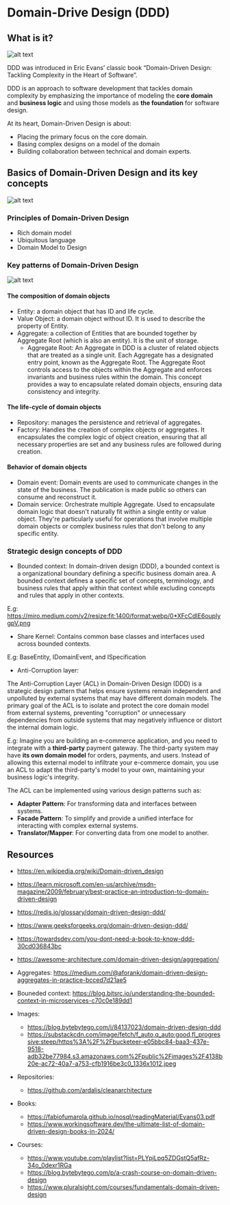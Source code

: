 # Domain-Drive Design (DDD)

## What is it?

![alt text](ddd-arch.png)

DDD was introduced in Eric Evans’ classic book “Domain-Driven Design: Tackling Complexity in the Heart of Software”.

DDD is an approach to software development that tackles domain complexity by emphasizing the importance of modeling the **core domain** and **business logic** and using those models as **the foundation** for software design.

At its heart, Domain-Driven Design is about:

- Placing the primary focus on the core domain.
- Basing complex designs on a model of the domain
- Building collaboration between technical and domain experts.

## Basics of Domain-Driven Design and its key concepts

![alt text](ddd-concepts.png)

### Principles of Domain-Driven Design

- Rich domain model
- Ubiquitous language
- Domain Model to Design

### Key patterns of Domain-Driven Design

![alt text](key-terms-ddd.png)

#### The composition of domain objects

- Entity: a domain object that has ID and life cycle.
- Value Object: a domain object without ID. It is used to describe the property of Entity.
- Aggregate: a collection of Entities that are bounded together by Aggregate Root (which is also an entity). It is the unit of storage.
  - Aggregate Root: An Aggregate in DDD is a cluster of related objects that are treated as a single unit. Each Aggregate has a designated entry point, known as the Aggregate Root. The Aggregate Root controls access to the objects within the Aggregate and enforces invariants and business rules within the domain. This concept provides a way to encapsulate related domain objects, ensuring data consistency and integrity.

#### The life-cycle of domain objects

- Repository: manages the persistence and retrieval of aggregates.
- Factory: Handles the creation of complex objects or aggregates. It encapsulates the complex logic of object creation, ensuring that all necessary properties are set and any business rules are followed during creation.

#### Behavior of domain objects

- Domain event: Domain events are used to communicate changes in the state of the business. The publication is made public so others can consume and reconstruct it.
- Domain service: Orchestrate multiple Aggregate. Used to encapsulate domain logic that doesn't naturally fit within a single entity or value object. They're particularly useful for operations that involve multiple domain objects or complex business rules that don't belong to any specific entity.

### Strategic design concepts of DDD

- Bounded context: In domain-driven design (DDD), a bounded context is a organizational boundary defining a specific business domain area. A bounded context defines a specific set of concepts, terminology, and business rules that apply within that context while excluding concepts and rules that apply in other contexts.

E.g: https://miro.medium.com/v2/resize:fit:1400/format:webp/0*XFcCdIE6ouplygpV.png

- Share Kernel: Contains common base classes and interfaces used across bounded contexts.

E.g: BaseEntity, IDomainEvent, and ISpecification

- Anti-Corruption layer:

The Anti-Corruption Layer (ACL) in Domain-Driven Design (DDD) is a strategic design pattern that helps ensure systems remain independent and unpolluted by external systems that may have different domain models. The primary goal of the ACL is to isolate and protect the core domain model from external systems, preventing "corruption" or unnecessary dependencies from outside systems that may negatively influence or distort the internal domain logic.

E.g: Imagine you are building an e-commerce application, and you need to integrate with a **third-party** payment gateway. The third-party system may have **its own domain model** for orders, payments, and users. Instead of allowing this external model to infiltrate your e-commerce domain, you use an ACL to adapt the third-party's model to your own, maintaining your business logic's integrity.

The ACL can be implemented using various design patterns such as:

- **Adapter Pattern**: For transforming data and interfaces between systems.
- **Facade Pattern**: To simplify and provide a unified interface for interacting with complex external systems.
- **Translator/Mapper**: For converting data from one model to another.

## Resources

- https://en.wikipedia.org/wiki/Domain-driven_design
- https://learn.microsoft.com/en-us/archive/msdn-magazine/2009/february/best-practice-an-introduction-to-domain-driven-design
- https://redis.io/glossary/domain-driven-design-ddd/
- https://www.geeksforgeeks.org/domain-driven-design-ddd/
- https://towardsdev.com/you-dont-need-a-book-to-know-ddd-30cd036843bc
- https://awesome-architecture.com/domain-driven-design/aggregation/
- Aggregates: https://medium.com/@aforank/domain-driven-design-aggregates-in-practice-bcced7d21ae5
- Bouneded context: https://blog.bitsrc.io/understanding-the-bounded-context-in-microservices-c70c0e189dd1

- Images:

  - https://blog.bytebytego.com/i/84137023/domain-driven-design-ddd
  - https://substackcdn.com/image/fetch/f_auto,q_auto:good,fl_progressive:steep/https%3A%2F%2Fbucketeer-e05bbc84-baa3-437e-9518-adb32be77984.s3.amazonaws.com%2Fpublic%2Fimages%2F4138b20e-ac72-40a7-a753-cfb1916be3c0_1336x1012.jpeg

- Repositories:

  - https://github.com/ardalis/cleanarchitecture

- Books:

  - https://fabiofumarola.github.io/nosql/readingMaterial/Evans03.pdf
  - https://www.workingsoftware.dev/the-ultimate-list-of-domain-driven-design-books-in-2024/

- Courses:
  - https://www.youtube.com/playlist?list=PLYpjLpq5ZDGstQ5afRz-34o_0dexr1RGa
  - https://blog.bytebytego.com/p/a-crash-course-on-domain-driven-design
  - https://www.pluralsight.com/courses/fundamentals-domain-driven-design
